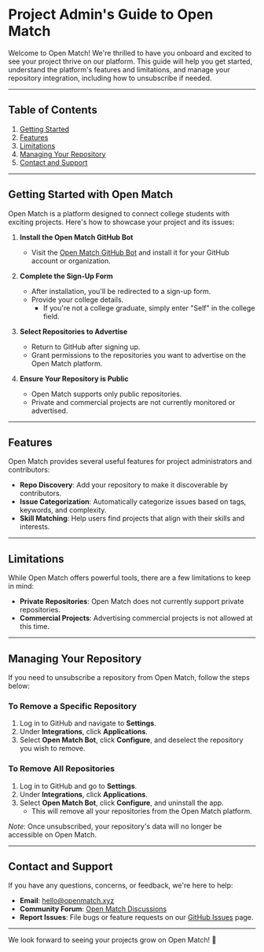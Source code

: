 # Project Admin's Guide to Open Match

Welcome to Open Match! We're thrilled to have you onboard and excited to see your project thrive on our platform. This guide will help you get started, understand the platform's features and limitations, and manage your repository integration, including how to unsubscribe if needed.

---

## Table of Contents
1. [Getting Started](#getting-started-wiht-open-match)
2. [Features](#features)
3. [Limitations](#limitations)
4. [Managing Your Repository](#managing-your-repository)
5. [Contact and Support](#contact-and-support)

---

## Getting Started with Open Match

Open Match is a platform designed to connect college students with exciting projects. Here's how to showcase your project and its issues:

1. **Install the Open Match GitHub Bot**  
   - Visit the [Open Match GitHub Bot](https://github.com/apps/open-match-bot) and install it for your GitHub account or organization.

2. **Complete the Sign-Up Form**  
   - After installation, you'll be redirected to a sign-up form.  
   - Provide your college details.  
     - If you're not a college graduate, simply enter "Self" in the college field.

3. **Select Repositories to Advertise**  
   - Return to GitHub after signing up.  
   - Grant permissions to the repositories you want to advertise on the Open Match platform.

4. **Ensure Your Repository is Public**  
   - Open Match supports only public repositories.  
   - Private and commercial projects are not currently monitored or advertised.

---

## Features

Open Match provides several useful features for project administrators and contributors:

- **Repo Discovery**: Add your repository to make it discoverable by contributors.  
- **Issue Categorization**: Automatically categorize issues based on tags, keywords, and complexity.  
- **Skill Matching**: Help users find projects that align with their skills and interests.

---

## Limitations

While Open Match offers powerful tools, there are a few limitations to keep in mind:

- **Private Repositories**: Open Match does not currently support private repositories.  
- **Commercial Projects**: Advertising commercial projects is not allowed at this time.

---

## Managing Your Repository

If you need to unsubscribe a repository from Open Match, follow the steps below:

### To Remove a Specific Repository
1. Log in to GitHub and navigate to **Settings**.  
2. Under **Integrations**, click **Applications**.  
3. Select **Open Match Bot**, click **Configure**, and deselect the repository you wish to remove.

### To Remove All Repositories
1. Log in to GitHub and go to **Settings**.  
2. Under **Integrations**, click **Applications**.  
3. Select **Open Match Bot**, click **Configure**, and uninstall the app.  
   - This will remove all your repositories from the Open Match platform.  

*Note*: Once unsubscribed, your repository's data will no longer be accessible on Open Match.

---

## Contact and Support

If you have any questions, concerns, or feedback, we're here to help:

- **Email**: [hello@openmatch.xyz](mailto:hello@openmatch.xyz)  
- **Community Forum**: [Open Match Discussions](https://github.com/sbangariGIT/open-match/discussions)  
- **Report Issues**: File bugs or feature requests on our [GitHub Issues](https://github.com/sbangariGIT/open-match/issues) page.

---

We look forward to seeing your projects grow on Open Match! 🎉
